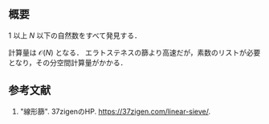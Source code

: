 ## 概要

$1$ 以上 $N$ 以下の自然数をすべて発見する．

計算量は $\mathcal{O}(N)$ となる．
エラトステネスの篩より高速だが，素数のリストが必要となり，その分空間計算量がかかる．


## 参考文献

1. "線形篩". 37zigenのHP. <https://37zigen.com/linear-sieve/>.
